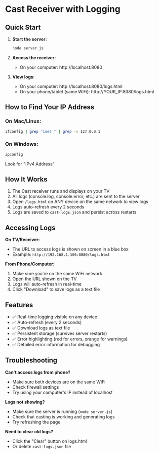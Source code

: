 # Cast Receiver with Logging

## Quick Start

1. **Start the server:**
   ```bash
   node server.js
   ```

2. **Access the receiver:**
   - On your computer: http://localhost:8080

3. **View logs:**
   - On your computer: http://localhost:8080/logs.html
   - On your phone/tablet (same WiFi): http://YOUR_IP:8080/logs.html

## How to Find Your IP Address

### On Mac/Linux:
```bash
ifconfig | grep "inet " | grep -v 127.0.0.1
```

### On Windows:
```bash
ipconfig
```
Look for "IPv4 Address"

## How It Works

1. The Cast receiver runs and displays on your TV
2. All logs (console.log, console.error, etc.) are sent to the server
3. Open `/logs.html` on ANY device on the same network to view logs
4. Logs auto-refresh every 2 seconds
5. Logs are saved to `cast-logs.json` and persist across restarts

## Accessing Logs

**On TV/Receiver:**
- The URL to access logs is shown on screen in a blue box
- Example: `http://192.168.1.100:8080/logs.html`

**From Phone/Computer:**
1. Make sure you're on the same WiFi network
2. Open the URL shown on the TV
3. Logs will auto-refresh in real-time
4. Click "Download" to save logs as a text file

## Features

- ✅ Real-time logging visible on any device
- ✅ Auto-refresh (every 2 seconds)
- ✅ Download logs as text file
- ✅ Persistent storage (survives server restarts)
- ✅ Error highlighting (red for errors, orange for warnings)
- ✅ Detailed error information for debugging

## Troubleshooting

**Can't access logs from phone?**
- Make sure both devices are on the same WiFi
- Check firewall settings
- Try using your computer's IP instead of localhost

**Logs not showing?**
- Make sure the server is running (`node server.js`)
- Check that casting is working and generating logs
- Try refreshing the page

**Need to clear old logs?**
- Click the "Clear" button on logs.html
- Or delete `cast-logs.json` file
